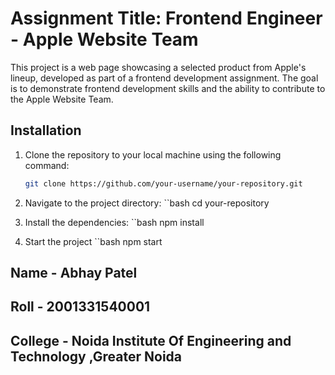 # Assignment Title: Frontend Engineer - Apple Website Team 

This project is a web page showcasing a selected product from Apple's lineup, developed as part of a frontend development assignment. The goal is to demonstrate frontend development skills and the ability to contribute to the Apple Website Team.



## Installation

1. Clone the repository to your local machine using the following command:

   ```bash
   git clone https://github.com/your-username/your-repository.git


2. Navigate to the project directory:
   ``bash
   cd your-repository
3. Install the dependencies:
   ``bash
   npm install
4. Start the project
   ``bash
   npm start
 




## Name - Abhay Patel 
## Roll - 2001331540001 
## College - Noida Institute Of Engineering and Technology ,Greater Noida 
